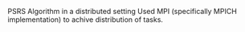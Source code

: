 PSRS Algorithm in a distributed setting
Used MPI (specifically MPICH implementation) to achive distribution of tasks.